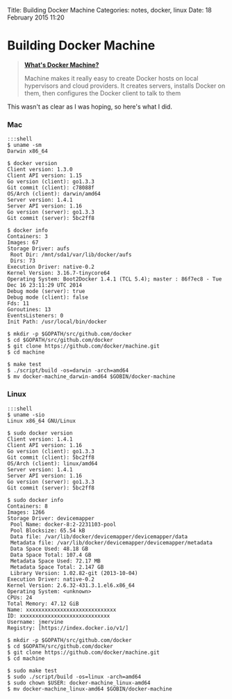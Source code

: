 Title: Building Docker Machine
Categories: notes, docker, linux
Date: 18 February 2015 11:20

# Building Docker Machine

> **[What's Docker Machine?](https://github.com/docker/machine)**
>
> Machine makes it really easy to create Docker hosts on local hypervisors and cloud providers. It creates servers, installs Docker on them, then configures the Docker client to talk to them

This wasn't as clear as I was hoping, so here's what I did.

### Mac

    :::shell
    $ uname -sm
    Darwin x86_64
  
    $ docker version
    Client version: 1.3.0
    Client API version: 1.15
    Go version (client): go1.3.3
    Git commit (client): c78088f
    OS/Arch (client): darwin/amd64
    Server version: 1.4.1
    Server API version: 1.16
    Go version (server): go1.3.3
    Git commit (server): 5bc2ff8

    $ docker info
    Containers: 3
    Images: 67
    Storage Driver: aufs
     Root Dir: /mnt/sda1/var/lib/docker/aufs
     Dirs: 73
    Execution Driver: native-0.2
    Kernel Version: 3.16.7-tinycore64
    Operating System: Boot2Docker 1.4.1 (TCL 5.4); master : 86f7ec8 - Tue Dec 16 23:11:29 UTC 2014
    Debug mode (server): true
    Debug mode (client): false
    Fds: 11
    Goroutines: 13
    EventsListeners: 0
    Init Path: /usr/local/bin/docker
  
    $ mkdir -p $GOPATH/src/github.com/docker
    $ cd $GOPATH/src/github.com/docker
    $ git clone https://github.com/docker/machine.git
    $ cd machine
    
    $ make test
    $ ./script/build -os=darwin -arch=amd64
    $ mv docker-machine_darwin-amd64 $GOBIN/docker-machine
  
### Linux

    :::shell
    $ uname -sio
    Linux x86_64 GNU/Linux
  
    $ sudo docker version
    Client version: 1.4.1
    Client API version: 1.16
    Go version (client): go1.3.3
    Git commit (client): 5bc2ff8
    OS/Arch (client): linux/amd64
    Server version: 1.4.1
    Server API version: 1.16
    Go version (server): go1.3.3
    Git commit (server): 5bc2ff8

    $ sudo docker info
    Containers: 8
    Images: 1266
    Storage Driver: devicemapper
     Pool Name: docker-8:2-2231103-pool
     Pool Blocksize: 65.54 kB
     Data file: /var/lib/docker/devicemapper/devicemapper/data
     Metadata file: /var/lib/docker/devicemapper/devicemapper/metadata
     Data Space Used: 48.18 GB
     Data Space Total: 107.4 GB
     Metadata Space Used: 72.17 MB
     Metadata Space Total: 2.147 GB
     Library Version: 1.02.82-git (2013-10-04)
    Execution Driver: native-0.2
    Kernel Version: 2.6.32-431.3.1.el6.x86_64
    Operating System: <unknown>
    CPUs: 24
    Total Memory: 47.12 GiB
    Name: xxxxxxxxxxxxxxxxxxxxxxxxxxxxx
    ID: xxxxxxxxxxxxxxxxxxxxxxxxxxxxx
    Username: jmervine
    Registry: [https://index.docker.io/v1/]

    $ mkdir -p $GOPATH/src/github.com/docker
    $ cd $GOPATH/src/github.com/docker
    $ git clone https://github.com/docker/machine.git
    $ cd machine
    
    $ sudo make test
    $ sudo ./script/build -os=linux -arch=amd64
    $ sudo chown $USER: docker-machine_linux-amd64
    $ mv docker-machine_linux-amd64 $GOBIN/docker-machine

